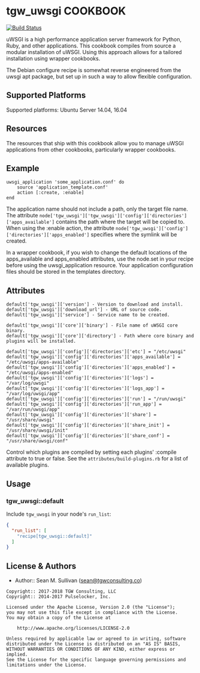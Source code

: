 tgw_uwsgi COOKBOOK
=================
[![Build Status](https://travis-ci.org/arktos65/tgw_uwsgi.svg?branch=master)](https://travis-ci.org/arktos65/tgw_uwsgi)

uWSGI is a high performance application server framework for Python, Ruby, and other applications.  This cookbook
compiles from source a modular installation of uWSGI.  Using this approach allows for a tailored installation using
wrapper cookbooks.

The Debian configure recipe is somewhat reverse engineered from the uwsgi apt package, but set up in such a way to
allow flexible configuration.

## Supported Platforms

Supported platforms:  Ubuntu Server 14.04, 16.04

Resources
---------
The resources that ship with this cookbook allow you to manage uWSGI applications from other cookbooks, particularly
wrapper cookbooks.

## Example

    uwsgi_application 'some_application.conf' do
        source 'application_template.conf'
        action [:create, :enable]
    end
    
The application name should not include a path, only the target file name.  The attribute `node['tgw_uwsgi']['tgw_uwsgi']['config']['directories']['apps_available']`
contains the path where the target will be copied to.  When using the :enable action, the attribute
`node['tgw_uwsgi']['config']['directories']['apps_enabled']` specifies where the symlink will be created.  

In a wrapper cookbook, if you wish to change the default locations of the apps_available and apps_enabled attributes,
use the node.set in your recipe before using the uwsgi_application resource. Your application configuration files
should be stored in the templates directory.

## Attributes

    default['tgw_uwsgi']['version'] - Version to download and install.
    default['tgw_uwsgi']['download_url'] - URL of source code.
    default['tgw_uwsgi']['service'] - Service name to be created.
    
    default['tgw_uwsgi']['core']['binary'] - File name of uWSGI core binary.
    default['tgw_uwsgi']['core']['directory'] - Path where core binary and plugins will be installed.
    
    default['tgw_uwsgi']['config']['directories']['etc'] = "/etc/uwsgi"
    default['tgw_uwsgi']['config']['directories']['apps_available'] = "/etc/uwsgi/apps-available"
    default['tgw_uwsgi']['config']['directories']['apps_enabled'] = "/etc/uwsgi/apps-enabled"
    default['tgw_uwsgi']['config']['directories']['logs'] = "/var/log/uwsgi"
    default['tgw_uwsgi']['config']['directories']['logs_app'] = "/var/log/uwsgi/app"
    default['tgw_uwsgi']['config']['directories']['run'] = "/run/uwsgi"
    default['tgw_uwsgi']['config']['directories']['run_app'] = "/var/run/uwsgi/app"
    default['tgw_uwsgi']['config']['directories']['share'] = "/usr/share/uwsgi"
    default['tgw_uwsgi']['config']['directories']['share_init'] = "/usr/share/uwsgi/init"
    default['tgw_uwsgi']['config']['directories']['share_conf'] = "/usr/share/uwsgi/conf"
    
Control which plugins are compiled by setting each plugins' :compile attribute to true or false.  See the 
`attributes/build-plugins.rb` for a list of available plugins.

## Usage

### tgw_uwsgi::default

Include `tgw_uwsgi` in your node's `run_list`:

```json
{
  "run_list": [
    "recipe[tgw_uwsgi::default]"
  ]
}
```

License & Authors
-----------------
- Author:: Sean M. Sullivan (<sean@tgwconsulting.co>)

```text
Copyright:: 2017-2018 TGW Consulting, LLC
Copyright:: 2014-2017 Pulselocker, Inc.

Licensed under the Apache License, Version 2.0 (the "License");
you may not use this file except in compliance with the License.
You may obtain a copy of the License at

    http://www.apache.org/licenses/LICENSE-2.0

Unless required by applicable law or agreed to in writing, software
distributed under the License is distributed on an "AS IS" BASIS,
WITHOUT WARRANTIES OR CONDITIONS OF ANY KIND, either express or implied.
See the License for the specific language governing permissions and
limitations under the License.
```

